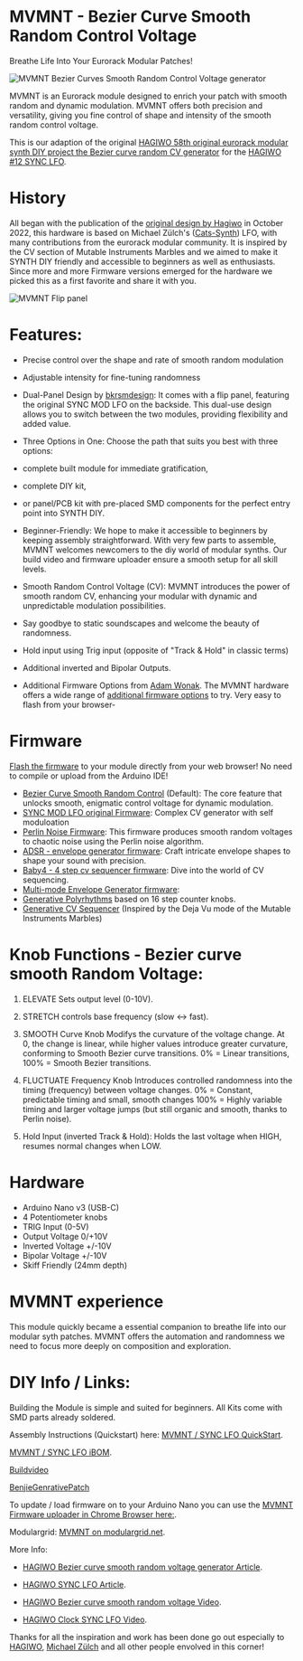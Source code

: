 # MVMNT - Bezier Curve Smooth Random Control Voltage
Breathe Life Into Your Eurorack Modular Patches!

![MVMNT Bezier Curves Smooth Random Control Voltage generator](https://dl.modulove.de/module/mvmnt/Modulove_MVMNT_Productshot_Front.jpg)

MVMNT is an Eurorack module designed to enrich your patch with smooth random and dynamic modulation.
MVMNT offers both precision and versatility, giving you fine control of shape and intensity of the smooth random control voltage.

This is our adaption of the original [HAGIWO 58th original eurorack modular synth DIY project the Bezier curve random CV generator](https://note.com/solder_state/n/n39aacefd73a3) for the [HAGIWO #12 SYNC LFO](https://note.com/solder_state/n/n4c600f2431c3).

# History

All began with the publication of the [original design by Hagiwo](https://note.com/solder_state/n/n39aacefd73a3) in October 2022, this hardware is based on Michael Zülch's ([Cats-Synth](https://github.com/mzuelch/CATs-Eurosynth)) LFO, with many contributions from the eurorack modular community.
It is inspired by the CV section of Mutable Instruments Marbles and we aimed to make it SYNTH DIY friendly and accessible to beginners as well as enthusiasts.
Since more and more Firmware versions emerged for the hardware we picked this as a first favorite and share it with you.

![MVMNT Flip panel ](https://dl.modulove.de/module/mvmnt/Modulove_MVMNT_Productshot_Both.jpg)

# Features:

- Precise control over the shape and rate of smooth random modulation
- Adjustable intensity for fine-tuning randomness
- Dual-Panel Design by [bkrsmdesign](https://www.instagram.com/bkrsmdesign/ "Sasha Kruse"):
  It comes with a flip panel, featuring the original SYNC MOD LFO on the backside.
  This dual-use design allows you to switch between the two modules, providing flexibility and added value.
  
- Three Options in One: Choose the path that suits you best with three options:
- complete built module for immediate gratification,
- complete DIY kit,
- or panel/PCB kit with pre-placed SMD components for the perfect entry point into SYNTH DIY.
  
- Beginner-Friendly: We hope to make it accessible to beginners by keeping assembly straightforward.
  With very few parts to assemble, MVMNT welcomes newcomers to the diy world of modular synths.
  Our build video and firmware uploader ensure a smooth setup for all skill levels.
  
- Smooth Random Control Voltage (CV): MVMNT introduces the power of smooth random CV, enhancing your modular with dynamic and unpredictable modulation possibilities.
- Say goodbye to static soundscapes and welcome the beauty of randomness.
  
- Hold input using Trig input (opposite of "Track & Hold" in classic terms)
  
- Additional inverted and Bipolar Outputs.
  
- Additional Firmware Options from [Adam Wonak](https://github.com/awonak/). The MVMNT hardware offers a wide range of [additional firmware options](https://awonak.github.io/HagiwoModulove/synclfo/) to try. Very easy to flash from your browser-

# Firmware

[Flash the firmware](https://dl.modulove.de/module/mvmnt/) to your module directly from your web browser! No need to compile or upload from the Arduino IDE!


 - [Bezier Curve Smooth Random Control](https://dl.modulove.de/module/mvmmnt/) (Default): The core feature that unlocks smooth, enigmatic control voltage for dynamic modulation.
 - [SYNC MOD LFO original Firmware](https://dl.modulove.de/module/mvmnt/): Complex CV generator with self moduloation
 - [Perlin Noise Firmware](https://awonak.github.io/HagiwoModulove/synclfo/#perlin-noise): This firmware produces smooth random voltages to chaotic noise using the Perlin noise algorithm.
 - [ADSR - envelope generator firmware](https://awonak.github.io/HagiwoModulove/synclfo/#adsr): Craft intricate envelope shapes to shape your sound with precision.
 - [Baby4 - 4 step cv sequencer firmware](https://awonak.github.io/HagiwoModulove/synclfo/#baby4): Dive into the world of CV sequencing.
 - [Multi-mode Envelope Generator firmware](https://awonak.github.io/HagiwoModulove/synclfo/#multimodeenv): 
 - [Generative Polyrhythms](https://awonak.github.io/HagiwoModulove/synclfo/#polyrhythm) based on 16 step counter knobs.
 - [Generative CV Sequencer](https://awonak.github.io/HagiwoModulove/synclfo/#generativesequencer) (Inspired by the Deja Vu mode of the Mutable Instruments Marbles)


# Knob Functions - Bezier curve smooth Random Voltage:

1. ELEVATE Sets output level (0-10V).

2. STRETCH  controls base frequency (slow ↔ fast).
   
3. SMOOTH Curve Knob Modifys the curvature of the voltage change. At 0, the change is linear, while higher values introduce greater curvature, conforming to Smooth Bezier curve transitions. 0% = Linear transitions, 100% = Smooth Bezier transitions.

4. FLUCTUATE Frequency Knob Introduces controlled randomness into the timing (frequency) between voltage changes.  0% = Constant, predictable timing and small, smooth changes 100% = Highly variable timing and larger voltage jumps (but still organic and smooth, thanks to Perlin noise).
   
5. Hold Input (inverted Track & Hold): Holds the last voltage when HIGH, resumes normal changes when LOW.


# Hardware

 - Arduino Nano v3 (USB-C)
 - 4 Potentiometer knobs
 - TRIG Input (0-5V)
 - Output Voltage 0/+10V
 - Inverted Voltage +/-10V
 - Bipolar Voltage +/-10V
 - Skiff Friendly (24mm depth)

# MVMNT experience

This module quickly became a essential companion to breathe life into our modular syth patches. MVMNT offers the automation and randomness we need to focus more deeply on composition and exploration.



# DIY Info / Links:

Building the Module is simple and suited for beginners. All Kits come with SMD parts already soldered.

Assembly Instructions (Quickstart) here: [MVMNT / SYNC LFO QuickStart](https://modulove.io/mvmnt/ "MVMNT BUILD DOCS").

[MVMNT / SYNC LFO iBOM](https://htmlpreview.github.io/?https://github.com/modulove/MVMNT/blob/main/BOM/ibom.html "MVMNT BOM").

[Buildvideo](https://www.youtube.com/watch?v=wJnPb67zS5Q)

[BenjieGenrativePatch](https://www.youtube.com/watch?v=Tm7N2I8bMkU)

To update / load firmware on to your Arduino Nano you can use the [MVMNT Firmware uploader in Chrome Browser here:](https://dl.modulove.de/module/mvmnt/ "MVMNT Firmware uploader").

Modulargrid: [MVMNT on modulargrid.net](https://www.modulargrid.net/e/modulove-mvmnt "MVMNT on modulargrid.net").

More Info:

- [HAGIWO Bezier curve smooth random voltage generator Article](https://note.com/solder_state/n/n39aacefd73a3 "HAGIWO Bezier curve smooth random voltage module on note.com").

- [HAGIWO SYNC LFO Article](https://note.com/solder_state/n/n4c600f2431c3 "HAGIWO SYNC MOD LFO article").

- [HAGIWO Bezier curve smooth random voltage Video](https://www.youtube.com/watch?v=yJ8VUiZf6Yg "HAGIWO Bezier curve smooth random voltage generator on Youtube").

- [HAGIWO Clock SYNC LFO Video](https://www.youtube.com/watch?v=m64jyVz2w3M "HAGIWO Clock SYNC LFO Youtube Video").


Thanks for all the inspiration and work has been done go out especially to [HAGIWO](https://www.youtube.com/@HAGIWO "HAGIWO Youtube Channel"), [Michael Zülch](https://github.com/mzuelch "Michael Zülch Github Page") and all other people envolved in this corner!
